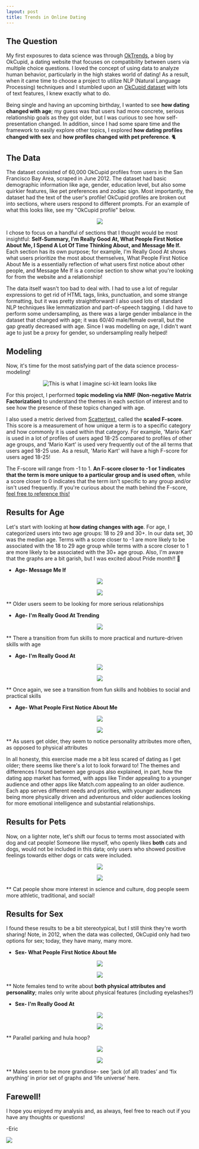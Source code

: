 ```yaml
---
layout: post
title: Trends in Online Dating
---
```


The Question
---------------------
My first exposures to data science was through [OkTrends](https://theblog.okcupid.com/), a blog by OkCupid, a dating website that focuses on compatibility between users via multiple choice questions. I loved the concept of using data to analyze human behavior, particularly in the high stakes world of dating! As a result, when it came time to choose a project to utilize NLP (Natural Language Processing) techniques and I stumbled upon an [OkCupid dataset](https://github.com/rudeboybert/JSE_OkCupid) with lots of text features, I knew exactly what to do.

Being single and having an upcoming birthday, I wanted to see **how dating changed with age**; my guess was that users had more concrete, serious relationship goals as they got older, but I was curious to see how self-presentation changed. In addition, since I had some spare time and the framework to easily explore other topics, I explored **how dating profiles changed with sex** and **how profiles changed with pet preference**.
:cat2:

The Data
---------------------
The dataset consisted of 60,000 OkCupid profiles from users in the San Francisco Bay Area, scraped in June 2012. The dataset had basic demographic information like age, gender, education level, but also some quirkier features, like pet preferences and zodiac sign. Most importantly, the dataset had the text of the user's profile! OkCupid profiles are broken out into sections, where users respond to different prompts. For an example of what this looks like, see my "OkCupid profile" below.

<p align="center">
  <img src="https://elarson649.github.io/images/profileshort.png">
</p>


I chose to focus on a handful of sections that I thought would be most insightful: **Self-Summary, I'm Really Good At, What People First Notice About Me, I Spend A Lot Of Time Thinking About, and Message Me If.** Each section has its own purpose; for example, I'm Really Good At shows what users prioritize the most about themselves, What People First Notice About Me is a essentially reflection of what users first notice about other people, and Message Me If is a concise section to show what you're looking for from the website and a relationship! 

The data itself wasn't too bad to deal with. I had to use a lot of regular expressions to get rid of HTML tags, links, punctuation, and some strange formatting, but it was pretty straightforward! I also used lots of standard NLP techniques like lemmatization and part-of-speech tagging. I did have to perform some undersampling, as there was a large gender imbalance in the dataset that changed with age; it was 60/40 male/female overall, but the gap greatly decreased with age. Since I was modelling on age, I didn't want age to just be a proxy for gender, so undersampling really helped!

Modeling
---------------------
Now, it's time for the most satisfying part of the data science process- modeling! 

<p align="center">
  <img src="https://elarson649.github.io/images/rupaul.jpg" alt='This is what I imagine sci-kit learn looks like'>
</p>

For this project, I performed **topic modeling via NMF (Non-negative Matrix Factorization)** to understand the themes in each section of interest and to see how the presence of these topics changed with age. 

I also used a metric derived from [Scattertext](https://github.com/JasonKessler/scattertext), called the **scaled F-score**. This score is a measurement of how unique a term is to a specific category and how commonly it is used within that category. For example, 'Mario Kart' is used in a lot of profiles of users aged 18-25 compared to profiles of other age groups, and 'Mario Kart' is used very frequently out of the all terms that users aged 18-25 use. As a result, 'Mario Kart' will have a high F-score for users aged 18-25!

The F-score will range from -1 to 1. **An F-score closer to -1 or 1 indicates that the term is more unique to a particular group and is used often**, while a score closer to 0 indicates that the term isn't specific to any group and/or isn't used frequently. If you're curious about the math behind the F-score, [feel free to reference this!](https://github.com/JasonKessler/scattertext#understanding-scaled-f-score)


Results for Age
---------------------
Let's start with looking at **how dating changes with age**. For age, I categorized users into two age groups: 18 to 29 and 30+. In our data set, 30 was the median age. Terms with a score closer to -1 are more likely to be associated with the 18 to 29 age group while terms with a score closer to 1 are more likely to be associated with the 30+ age group. Also, I'm aware that the graphs are a bit garish, but I was excited about Pride month!! 
:rainbow:

* **Age- Message Me If**

<p align="center">
  <img src="https://elarson649.github.io/images/messageyoung.png">
</p>

<p align="center">
  <img src="https://elarson649.github.io/images/messageold.png">
</p>

** Older users seem to be looking for more serious relationships

* **Age- I'm Really Good At Trending**

<p align="center">
  <img src="https://elarson649.github.io/images/goodatlineage.png">
</p>

** There a transition from fun skills to more practical and nurture-driven skills with age

* **Age- I'm Really Good At**

<p align="center">
  <img src="https://elarson649.github.io/images/goodatyoung.png">
</p>

<p align="center">
  <img src="https://elarson649.github.io/images/goodatold.png">
</p>

** Once again, we see a transition from fun skills and hobbies to social and practical skills

* **Age- What People First Notice About Me**

<p align="center">
  <img src="https://elarson649.github.io/images/noticeyoung.png">
</p>

<p align="center">
  <img src="https://elarson649.github.io/images/noticetold.png">
</p>

** As users get older, they seem to notice personality attributes more often, as opposed to physical attributes

In all honesty, this exercise made me a bit less scared of dating as I get older; there seems like there's a lot to look forward to! The themes and differences I found between age groups also explained, in part, how the dating app market has formed, with apps like Tinder appealing to a younger audience and other apps like Match.com appealing to an older audience. Each app serves different needs and priorities, with younger audiences being more physically driven and adventurous and older audiences looking for more emotional intelligence and substantial relationships.

Results for Pets
---------------------
Now, on a lighter note, let's shift our focus to terms most associated with dog and cat people! Someone like myself, who openly likes **both** cats and dogs, would not be included in this data; only users who showed positive feelings towards either dogs or cats were included.

<p align="center">
  <img src="https://elarson649.github.io/images/noticeyoung.png">
</p>

<p align="center">
  <img src="https://elarson649.github.io/images/noticetold.png">
</p>

** Cat people show more interest in science and culture, dog people seem more athletic, traditional, and social!

Results for Sex
---------------------
I found these results to be a bit stereotypical, but I still think they're worth sharing! Note, in 2012, when the data was collected, OkCupid only had two options for sex; today, they have many, many more.

* **Sex- What People First Notice About Me**

<p align="center">
  <img src="https://elarson649.github.io/images/noticefemale.png">
</p>

<p align="center">
  <img src="https://elarson649.github.io/images/noticemale.png">
</p>

** Note females tend to write about **both physical attributes and personality**; males only write about physical features (including eyelashes?)

* **Sex- I'm Really Good At**

<p align="center">
  <img src="https://elarson649.github.io/images/goodatfemale.png">
</p>

<p align="center">
  <img src="https://elarson649.github.io/images/goodatmale.png">
</p>

** Parallel parking and hula hoop?

<p align="center">
  <img src="https://elarson649.github.io/images/thinkingfemale.png">
</p>

<p align="center">
  <img src="https://elarson649.github.io/images/thinkingmale.png">
</p>

** Males seem to be more grandiose- see ‘jack (of all) trades’ and ‘fix anything’ in prior set of graphs and ‘life universe’ here.

Farewell!
---------------------
I hope you enjoyed my analysis and, as always, feel free to reach out if you have any thoughts or questions!

-Eric

<p align="left">
  <img src="https://elarson649.github.io/images/nametag.png">
</p>



